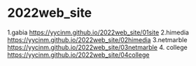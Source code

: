 # 2022web_site
1.gabia https://yycinm.github.io/2022web_site/01site
2.himedia https://yycinm.github.io/2022web_site/02himedia
3.netmarble https://yycinm.github.io/2022web_site/03netmarble
4. college  https://yycinm.github.io/2022web_site/04college